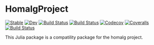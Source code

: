 # HomalgProject

[![Stable](https://img.shields.io/badge/docs-stable-blue.svg)](https://homalg-project.github.io/HomalgProject.jl/stable)
[![Dev](https://img.shields.io/badge/docs-dev-blue.svg)](https://homalg-project.github.io/HomalgProject.jl/dev)
[![Build Status](https://travis-ci.com/homalg-project/HomalgProject.jl.svg?branch=master)](https://travis-ci.com/homalg-project/HomalgProject.jl)
[![Build Status](https://ci.appveyor.com/api/projects/status/github/homalg-project/HomalgProject.jl?svg=true)](https://ci.appveyor.com/project/homalg-project/HomalgProject-jl)
[![Codecov](https://codecov.io/gh/homalg-project/HomalgProject.jl/branch/master/graph/badge.svg)](https://codecov.io/gh/homalg-project/HomalgProject.jl)
[![Coveralls](https://coveralls.io/repos/github/homalg-project/HomalgProject.jl/badge.svg?branch=master)](https://coveralls.io/github/homalg-project/HomalgProject.jl?branch=master)
[![Build Status](https://api.cirrus-ci.com/github/homalg-project/HomalgProject.jl.svg)](https://cirrus-ci.com/github/homalg-project/HomalgProject.jl)

This Julia package is a compatility package for the homalg project.

